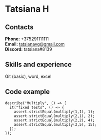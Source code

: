 # Tatsiana H  
## Contacts  
**Phone:** +375291111111  
**Email:** tatsianavg@gmail.com  
**Discord:** tatsiana#8139  
## Skills and experience
Git (basic), word, excel  
## Code example  
```const assert = require("chai").assert;
describe("Multiply", () => {
  it("fixed tests", () => {
    assert.strictEqual(multiply(1,1), 1);
    assert.strictEqual(multiply(2,1), 2);
    assert.strictEqual(multiply(2,2), 4);
    assert.strictEqual(multiply(3,5), 15);   
  });
});
```
